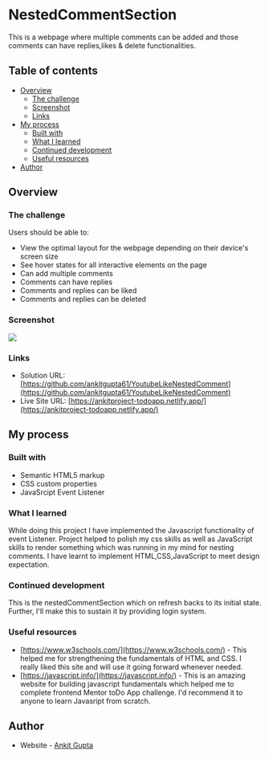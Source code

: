 # NestedCommentSection

This is a webpage where multiple comments can be added and those comments can have replies,likes & delete functionalities.

## Table of contents

- [Overview](#overview)
  - [The challenge](#the-challenge)
  - [Screenshot](#screenshot)
  - [Links](#links)
- [My process](#my-process)
  - [Built with](#built-with)
  - [What I learned](#what-i-learned)
  - [Continued development](#continued-development)
  - [Useful resources](#useful-resources)
- [Author](#author)



## Overview

### The challenge

Users should be able to:

- View the optimal layout for the webpage depending on their device's screen size
- See hover states for all interactive elements on the page
- Can add multiple comments
- Comments can have replies
- Comments and replies can be liked
- Comments and replies can be deleted

### Screenshot

![](.images/Screenshot.png)


### Links

- Solution URL: [https://github.com/ankitgupta61/YoutubeLikeNestedComment](https://github.com/ankitgupta61/YoutubeLikeNestedComment)
- Live Site URL: [https://ankitproject-todoapp.netlify.app/](https://ankitproject-todoapp.netlify.app/)

## My process

### Built with

- Semantic HTML5 markup
- CSS custom properties
- JavaSrcipt Event Listener

### What I learned

While doing this project I have implemented the Javascript functionality of event Listener. Project helped to polish my css skills as well as JavaScript skills to render something which was running in my mind for nesting comments. I have learnt to implement HTML,CSS,JavaScript to meet design expectation.


### Continued development

This is the nestedCommentSection which on refresh backs to its initial state. Further, I'll make this to sustain it by providing login system.


### Useful resources

- [https://www.w3schools.com/](https://www.w3schools.com/) - This helped me for strengthening the fundamentals of HTML and CSS. I really liked this site and will use it going forward whenever needed. 
- [https://javascript.info/](https://javascript.info/) - This is an amazing website for building javascript fundamentals which helped me to complete frontend Mentor toDo App challenge. I'd recommend it to anyone to learn Javasript from scratch.



## Author

- Website - [Ankit Gupta](https://www.linkedin.com/in/ankitgupta3093/)
